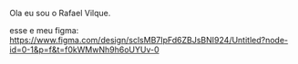 Ola eu sou o Rafael Vilque.

esse e meu figma: https://www.figma.com/design/sclsMB7IpFd6ZBJsBNI924/Untitled?node-id=0-1&p=f&t=f0kWMwNh9h6oUYUv-0